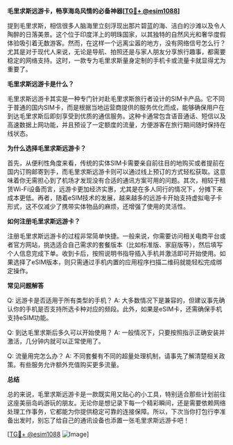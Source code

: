 **毛里求斯远游卡，畅享海岛风情的必备神器[[TG💪+ @esim1088](https://t.me/s/esim1088)]**

提到毛里求斯，相信很多人脑海里立刻浮现出那片碧蓝的海、洁白的沙滩以及令人陶醉的日落美景。这个位于印度洋上的明珠国家，以其独特的自然风光和奢华度假体验吸引着无数游客。然而，在这样一个远离尘嚣的地方，没有网络信号怎么行？尤其是对于现代人来说，无论是导航、拍照还是与家人朋友分享旅行趣事，都需要稳定的网络支持。这时，一款专为毛里求斯量身定制的手机卡或流量卡就显得尤为重要了。

**毛里求斯远游卡是什么？**

毛里求斯远游卡其实是一种专门针对赴毛里求斯旅行者设计的SIM卡产品。它不同于普通的国内SIM卡，而是根据当地运营商提供的服务优化而成，能够确保用户在到达毛里求斯后即刻享受到优质的通信服务。这种卡通常包含语音通话、短信以及高速数据上网功能，并且预设了一定额度的流量，方便游客在旅行期间随时保持在线状态。

**为什么选择毛里求斯远游卡？**

首先，从便利性角度来看，传统的实体SIM卡需要亲自前往目的地购买或者提前在国内订购邮寄到手，而毛里求斯远游卡则可以通过线上预订的方式轻松获取。这意味着你无需担心到了机场才发现没有合适的通讯方案可用的问题。其次，相较于租赁Wi-Fi设备而言，远游卡更加经济实惠，尤其是在多人同行的情况下，分摊下来成本更低。再者，随着eSIM技术的发展，越来越多的远游卡开始支持虚拟电子卡形式，这不仅减少了携带实体物品的麻烦，还增强了使用的灵活性。

**如何注册毛里求斯远游卡？**

注册毛里求斯远游卡的过程非常简单快捷。一般来说，你需要访问相关电商平台或者官方网站，挑选适合自己需求的套餐版本（比如标准版、家庭版等），然后填写个人信息完成下单。收到卡后，按照说明书指导插入手机并激活即可开始使用。如果选择了eSIM版本，则只需通过手机内置的应用程序扫描二维码就能轻松完成绑定操作。

**常见问题解答**

Q: 远游卡是否适用于所有类型的手机？
A: 大多数情况下是兼容的，但建议事先确认你的手机是否支持所选卡种对应的频段。此外，如果是eSIM卡，还需确保手机支持eSIM功能。

Q: 到达毛里求斯后多久可以开始使用？
A: 一般情况下，只要按照指示正确安装并激活，几分钟内就可以正常使用了。

Q: 流量用完怎么办？
A: 不同套餐有不同的超量处理机制，请事先了解清楚相关政策。有些服务允许额外充值购买更多流量。

**总结**

总的来说，毛里求斯远游卡是一款既实用又贴心的小工具，特别适合那些计划前往这座美丽岛屿游玩的朋友。无论你是想记录下每一个精彩瞬间，还是需要依赖网络处理工作事务，它都能为你提供稳定可靠的连接保障。所以，下次当你打包行李准备出发时，别忘了给自己的通讯设备也添置一张毛里求斯远游卡吧！

[[TG💪+ @esim1088](https://t.me/s/esim1088) ![Image](https://i.postimg.cc/4NQfJmqS/Snipaste-2025-05-13-00-14-12.png)]